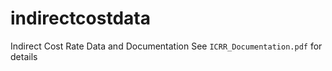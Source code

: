 # indirectcostdata
Indirect Cost Rate Data and Documentation
See `ICRR_Documentation.pdf` for details
